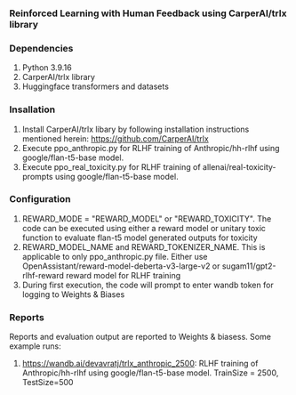 ### Reinforced Learning with Human Feedback using CarperAI/trlx library

### Dependencies
1. Python 3.9.16
2. CarperAI/trlx library
3. Huggingface transformers and datasets

### Insallation
1. Install CarperAI/trlx libary by following installation instructions mentioned herein: https://github.com/CarperAI/trlx
2. Execute ppo_anthropic.py for RLHF training of Anthropic/hh-rlhf using google/flan-t5-base model. 
3. Execute ppo_real_toxicity.py for RLHF training of allenai/real-toxicity-prompts using google/flan-t5-base model. 

### Configuration
1. REWARD_MODE = "REWARD_MODEL" or "REWARD_TOXICITY". The code can be executed using either a reward model or unitary toxic function to evaluate flan-t5 model generated outputs for toxicity
2. REWARD_MODEL_NAME and REWARD_TOKENIZER_NAME. This is applicable to only ppo_anthropic.py file. Either use OpenAssistant/reward-model-deberta-v3-large-v2 or sugam11/gpt2-rlhf-reward reward model for RLHF training
3. During first execution, the code will prompt to enter wandb token for logging to Weights & Biases


### Reports
Reports and evaluation output are reported to Weights & biasess. Some example runs:
1. https://wandb.ai/devavratj/trlx_anthropic_2500: RLHF training of Anthropic/hh-rlhf using google/flan-t5-base model. TrainSize = 2500, TestSize=500
